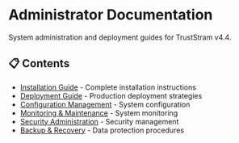 # Administrator Documentation

System administration and deployment guides for TrustStram v4.4.

## 📋 Contents

- [Installation Guide](./installation-guide.md) - Complete installation instructions
- [Deployment Guide](./deployment-guide.md) - Production deployment strategies
- [Configuration Management](./configuration-management.md) - System configuration
- [Monitoring & Maintenance](./monitoring-maintenance.md) - System monitoring
- [Security Administration](./security-administration.md) - Security management
- [Backup & Recovery](./backup-recovery.md) - Data protection procedures
